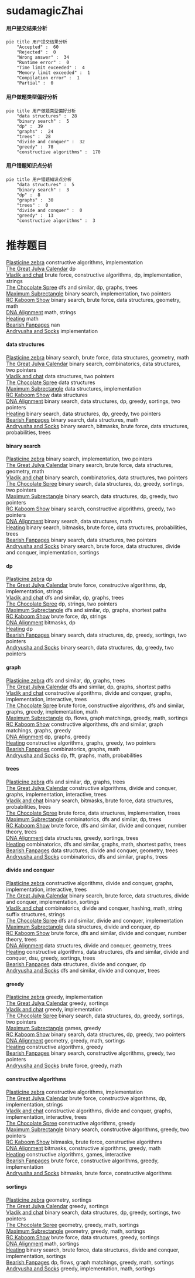 # sudamagicZhai
<!-- tabs:start -->
#### **用户提交结果分析**

```mermaid
pie title 用户提交结果分析
    "Accepted" :  60
    "Rejected" :  0
    "Wrong answer" :  34
    "Runtime error" :  0
    "Time limit exceeded" :  4
    "Memory limit exceeded" :  1
    "Compilation error" :  1
    "Partial" :  0
```
#### **用户做题类型偏好分析**

```mermaid
pie title 用户做题类型偏好分析
    "data structures" :  28
    "binary search" :  5
    "dp" :  39
    "graphs" :  24
    "trees" :  28
    "divide and conquer" :  32
    "greedy" :  78
    "constructive algorithms" :  170
```
#### **用户错题知识点分析**

```mermaid
pie title 用户错题知识点分析
    "data structures" :  5
    "binary search" :  3
    "dp" :  8
    "graphs" :  30
    "trees" :  0
    "divide and conquer" :  0
    "greedy" :  13
    "constructive algorithms" :  3
```
<!-- tabs:end -->
# 推荐题目
[Plasticine zebra](http://codeforces.com/problemset/problem/1025/C)		constructive algorithms,
                        implementation		  
[The Great Julya Calendar](http://codeforces.com/problemset/problem/331/C3)		dp		  
[Vladik and chat](http://codeforces.com/problemset/problem/754/C)		brute force,
                        constructive algorithms,
                        dp,
                        implementation,
                        strings		  
[The Chocolate Spree](http://codeforces.com/problemset/problem/633/F)		dfs and similar,
                        dp,
                        graphs,
                        trees		  
[Maximum Subrectangle](http://codeforces.com/problemset/problem/1060/C)		binary search,
                        implementation,
                        two pointers		  
[RC Kaboom Show](http://codeforces.com/problemset/problem/1359/F)		binary search,
                        brute force,
                        data structures,
                        geometry,
                        math		  
[DNA Alignment](http://codeforces.com/problemset/problem/520/C)		math,
                        strings		  
[Heating](http://codeforces.com/problemset/problem/1260/A)		math		  
[Bearish Fanpages](http://codeforces.com/problemset/problem/643/D)		nan		  
[Andryusha and Socks](https://codeforces.com/contest/782/problem/A)		implementation		  
<!-- tabs:start -->
#### **data structures**
[Plasticine zebra](http://codeforces.com/problemset/problem/1359/F)		binary search,
                        brute force,
                        data structures,
                        geometry,
                        math		  
[The Great Julya Calendar](http://codeforces.com/problemset/problem/1167/E)		binary search,
                        combinatorics,
                        data structures,
                        two pointers		  
[Vladik and chat](http://codeforces.com/problemset/problem/887/D)		data structures,
                        two pointers		  
[The Chocolate Spree](http://codeforces.com/problemset/problem/837/G)		data structures		  
[Maximum Subrectangle](http://codeforces.com/problemset/problem/818/D)		data structures,
                        implementation		  
[RC Kaboom Show](http://codeforces.com/problemset/problem/1017/G)		data structures		  
[DNA Alignment](http://codeforces.com/problemset/problem/1257/D)		binary search,
                        data structures,
                        dp,
                        greedy,
                        sortings,
                        two pointers		  
[Heating](http://codeforces.com/problemset/problem/1492/C)		binary search,
                        data structures,
                        dp,
                        greedy,
                        two pointers		  
[Bearish Fanpages](http://codeforces.com/problemset/problem/1490/G)		binary search,
                        data structures,
                        math		  
[Andryusha and Socks](http://codeforces.com/problemset/problem/1479/D)		binary search,
                        bitmasks,
                        brute force,
                        data structures,
                        probabilities,
                        trees		  
#### **binary search**
[Plasticine zebra](http://codeforces.com/problemset/problem/1060/C)		binary search,
                        implementation,
                        two pointers		  
[The Great Julya Calendar](http://codeforces.com/problemset/problem/1359/F)		binary search,
                        brute force,
                        data structures,
                        geometry,
                        math		  
[Vladik and chat](http://codeforces.com/problemset/problem/1167/E)		binary search,
                        combinatorics,
                        data structures,
                        two pointers		  
[The Chocolate Spree](http://codeforces.com/problemset/problem/1257/D)		binary search,
                        data structures,
                        dp,
                        greedy,
                        sortings,
                        two pointers		  
[Maximum Subrectangle](http://codeforces.com/problemset/problem/1492/C)		binary search,
                        data structures,
                        dp,
                        greedy,
                        two pointers		  
[RC Kaboom Show](http://codeforces.com/problemset/problem/1463/D)		binary search,
                        constructive algorithms,
                        greedy,
                        two pointers		  
[DNA Alignment](http://codeforces.com/problemset/problem/1490/G)		binary search,
                        data structures,
                        math		  
[Heating](http://codeforces.com/problemset/problem/1479/D)		binary search,
                        bitmasks,
                        brute force,
                        data structures,
                        probabilities,
                        trees		  
[Bearish Fanpages](http://codeforces.com/problemset/problem/1436/E)		binary search,
                        data structures,
                        two pointers		  
[Andryusha and Socks](http://codeforces.com/problemset/problem/1461/D)		binary search,
                        brute force,
                        data structures,
                        divide and conquer,
                        implementation,
                        sortings		  
#### **dp**
[Plasticine zebra](http://codeforces.com/problemset/problem/331/C3)		dp		  
[The Great Julya Calendar](http://codeforces.com/problemset/problem/754/C)		brute force,
                        constructive algorithms,
                        dp,
                        implementation,
                        strings		  
[Vladik and chat](http://codeforces.com/problemset/problem/633/F)		dfs and similar,
                        dp,
                        graphs,
                        trees		  
[The Chocolate Spree](http://codeforces.com/problemset/problem/1272/F)		dp,
                        strings,
                        two pointers		  
[Maximum Subrectangle](http://codeforces.com/problemset/problem/507/E)		dfs and similar,
                        dp,
                        graphs,
                        shortest paths		  
[RC Kaboom Show](http://codeforces.com/problemset/problem/798/B)		brute force,
                        dp,
                        strings		  
[DNA Alignment](http://codeforces.com/problemset/problem/8/C)		bitmasks,
                        dp		  
[Heating](http://codeforces.com/problemset/problem/1381/B)		dp		  
[Bearish Fanpages](http://codeforces.com/problemset/problem/1257/D)		binary search,
                        data structures,
                        dp,
                        greedy,
                        sortings,
                        two pointers		  
[Andryusha and Socks](http://codeforces.com/problemset/problem/1492/C)		binary search,
                        data structures,
                        dp,
                        greedy,
                        two pointers		  
#### **graph**
[Plasticine zebra](http://codeforces.com/problemset/problem/633/F)		dfs and similar,
                        dp,
                        graphs,
                        trees		  
[The Great Julya Calendar](http://codeforces.com/problemset/problem/507/E)		dfs and similar,
                        dp,
                        graphs,
                        shortest paths		  
[Vladik and chat](http://codeforces.com/problemset/problem/1174/F)		constructive algorithms,
                        divide and conquer,
                        graphs,
                        implementation,
                        interactive,
                        trees		  
[The Chocolate Spree](http://codeforces.com/problemset/problem/1487/C)		brute force,
                        constructive algorithms,
                        dfs and similar,
                        graphs,
                        greedy,
                        implementation,
                        math		  
[Maximum Subrectangle](http://codeforces.com/problemset/problem/1437/C)		dp,
                        flows,
                        graph matchings,
                        greedy,
                        math,
                        sortings		  
[RC Kaboom Show](http://codeforces.com/problemset/problem/1470/D)		constructive algorithms,
                        dfs and similar,
                        graph matchings,
                        graphs,
                        greedy		  
[DNA Alignment](http://codeforces.com/problemset/problem/1476/C)		dp,
                        graphs,
                        greedy		  
[Heating](http://codeforces.com/problemset/problem/1304/D)		constructive algorithms,
                        graphs,
                        greedy,
                        two pointers		  
[Bearish Fanpages](http://codeforces.com/problemset/problem/1475/C)		combinatorics,
                        graphs,
                        math		  
[Andryusha and Socks](http://codeforces.com/problemset/problem/553/E)		dp,
                        fft,
                        graphs,
                        math,
                        probabilities		  
#### **trees**
[Plasticine zebra](http://codeforces.com/problemset/problem/633/F)		dfs and similar,
                        dp,
                        graphs,
                        trees		  
[The Great Julya Calendar](http://codeforces.com/problemset/problem/1174/F)		constructive algorithms,
                        divide and conquer,
                        graphs,
                        implementation,
                        interactive,
                        trees		  
[Vladik and chat](http://codeforces.com/problemset/problem/1479/D)		binary search,
                        bitmasks,
                        brute force,
                        data structures,
                        probabilities,
                        trees		  
[The Chocolate Spree](http://codeforces.com/problemset/problem/1511/C)		brute force,
                        data structures,
                        implementation,
                        trees		  
[Maximum Subrectangle](http://codeforces.com/problemset/problem/1499/F)		combinatorics,
                        dfs and similar,
                        dp,
                        trees		  
[RC Kaboom Show](http://codeforces.com/problemset/problem/1491/E)		brute force,
                        dfs and similar,
                        divide and conquer,
                        number theory,
                        trees		  
[DNA Alignment](http://codeforces.com/problemset/problem/1466/D)		data structures,
                        greedy,
                        sortings,
                        trees		  
[Heating](http://codeforces.com/problemset/problem/1495/D)		combinatorics,
                        dfs and similar,
                        graphs,
                        math,
                        shortest paths,
                        trees		  
[Bearish Fanpages](http://codeforces.com/problemset/problem/1303/G)		data structures,
                        divide and conquer,
                        geometry,
                        trees		  
[Andryusha and Socks](http://codeforces.com/problemset/problem/1454/E)		combinatorics,
                        dfs and similar,
                        graphs,
                        trees		  
#### **divide and conquer**
[Plasticine zebra](http://codeforces.com/problemset/problem/1174/F)		constructive algorithms,
                        divide and conquer,
                        graphs,
                        implementation,
                        interactive,
                        trees		  
[The Great Julya Calendar](http://codeforces.com/problemset/problem/1461/D)		binary search,
                        brute force,
                        data structures,
                        divide and conquer,
                        implementation,
                        sortings		  
[Vladik and chat](http://codeforces.com/problemset/problem/1466/G)		combinatorics,
                        divide and conquer,
                        hashing,
                        math,
                        string suffix structures,
                        strings		  
[The Chocolate Spree](http://codeforces.com/problemset/problem/1490/D)		dfs and similar,
                        divide and conquer,
                        implementation		  
[Maximum Subrectangle](https://codeforces.com/contest/1483/problem/C)		data structures,
                        divide and conquer,
                        dp		  
[RC Kaboom Show](http://codeforces.com/problemset/problem/1491/E)		brute force,
                        dfs and similar,
                        divide and conquer,
                        number theory,
                        trees		  
[DNA Alignment](http://codeforces.com/problemset/problem/1303/G)		data structures,
                        divide and conquer,
                        geometry,
                        trees		  
[Heating](http://codeforces.com/problemset/problem/1494/D)		constructive algorithms,
                        data structures,
                        dfs and similar,
                        divide and conquer,
                        dsu,
                        greedy,
                        sortings,
                        trees		  
[Bearish Fanpages](http://codeforces.com/problemset/problem/1482/E)		data structures,
                        divide and conquer,
                        dp		  
[Andryusha and Socks](http://codeforces.com/problemset/problem/566/C)		dfs and similar,
                        divide and conquer,
                        trees		  
#### **greedy**
[Plasticine zebra](http://codeforces.com/problemset/problem/286/C)		greedy,
                        implementation		  
[The Great Julya Calendar](http://codeforces.com/problemset/problem/1360/B)		greedy,
                        sortings		  
[Vladik and chat](http://codeforces.com/problemset/problem/1150/B)		greedy,
                        implementation		  
[The Chocolate Spree](http://codeforces.com/problemset/problem/1257/D)		binary search,
                        data structures,
                        dp,
                        greedy,
                        sortings,
                        two pointers		  
[Maximum Subrectangle](https://codeforces.com/contest/1496/problem/D)		games,
                        greedy		  
[RC Kaboom Show](http://codeforces.com/problemset/problem/1492/C)		binary search,
                        data structures,
                        dp,
                        greedy,
                        two pointers		  
[DNA Alignment](https://codeforces.com/contest/1496/problem/C)		geometry,
                        greedy,
                        math,
                        sortings		  
[Heating](http://codeforces.com/problemset/problem/1493/A)		constructive algorithms,
                        greedy		  
[Bearish Fanpages](http://codeforces.com/problemset/problem/1463/D)		binary search,
                        constructive algorithms,
                        greedy,
                        two pointers		  
[Andryusha and Socks](http://codeforces.com/problemset/problem/1462/C)		brute force,
                        greedy,
                        math		  
#### **constructive algorithms**
[Plasticine zebra](http://codeforces.com/problemset/problem/1025/C)		constructive algorithms,
                        implementation		  
[The Great Julya Calendar](http://codeforces.com/problemset/problem/754/C)		brute force,
                        constructive algorithms,
                        dp,
                        implementation,
                        strings		  
[Vladik and chat](http://codeforces.com/problemset/problem/1174/F)		constructive algorithms,
                        divide and conquer,
                        graphs,
                        implementation,
                        interactive,
                        trees		  
[The Chocolate Spree](http://codeforces.com/problemset/problem/1493/A)		constructive algorithms,
                        greedy		  
[Maximum Subrectangle](http://codeforces.com/problemset/problem/1463/D)		binary search,
                        constructive algorithms,
                        greedy,
                        two pointers		  
[RC Kaboom Show](https://codeforces.com/contest/1456/problem/B)		bitmasks,
                        brute force,
                        constructive algorithms		  
[DNA Alignment](http://codeforces.com/problemset/problem/1492/D)		bitmasks,
                        constructive algorithms,
                        greedy,
                        math		  
[Heating](https://codeforces.com/contest/1504/problem/D)		constructive algorithms,
                        games,
                        interactive		  
[Bearish Fanpages](https://codeforces.com/contest/1483/problem/A)		brute force,
                        constructive algorithms,
                        greedy,
                        implementation		  
[Andryusha and Socks](https://codeforces.com/contest/1457/problem/D)		bitmasks,
                        brute force,
                        constructive algorithms		  
#### **sortings**
[Plasticine zebra](http://codeforces.com/problemset/problem/681/E)		geometry,
                        sortings		  
[The Great Julya Calendar](http://codeforces.com/problemset/problem/1360/B)		greedy,
                        sortings		  
[Vladik and chat](http://codeforces.com/problemset/problem/1257/D)		binary search,
                        data structures,
                        dp,
                        greedy,
                        sortings,
                        two pointers		  
[The Chocolate Spree](https://codeforces.com/contest/1496/problem/C)		geometry,
                        greedy,
                        math,
                        sortings		  
[Maximum Subrectangle](http://codeforces.com/problemset/problem/1495/A)		geometry,
                        greedy,
                        math,
                        sortings		  
[RC Kaboom Show](http://codeforces.com/problemset/problem/1497/A)		brute force,
                        data structures,
                        greedy,
                        sortings		  
[DNA Alignment](http://codeforces.com/problemset/problem/1427/A)		math,
                        sortings		  
[Heating](http://codeforces.com/problemset/problem/1461/D)		binary search,
                        brute force,
                        data structures,
                        divide and conquer,
                        implementation,
                        sortings		  
[Bearish Fanpages](http://codeforces.com/problemset/problem/1437/C)		dp,
                        flows,
                        graph matchings,
                        greedy,
                        math,
                        sortings		  
[Andryusha and Socks](http://codeforces.com/problemset/problem/1473/A)		greedy,
                        implementation,
                        math,
                        sortings		  
<!-- tabs:end -->
